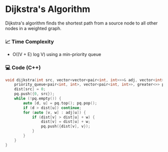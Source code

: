 # Dijkstra's Algorithm

Dijkstra's algorithm finds the shortest path from a source node to all other nodes in a weighted graph.

### 📈 Time Complexity
- O((V + E) log V) using a min-priority queue

### 💻 Code (C++)
```cpp
void dijkstra(int src, vector<vector<pair<int, int>>>& adj, vector<int>& dist) {
    priority_queue<pair<int, int>, vector<pair<int, int>>, greater<>> pq;
    dist[src] = 0;
    pq.push({0, src});
    while (!pq.empty()) {
        auto [d, u] = pq.top(); pq.pop();
        if (d > dist[u]) continue;
        for (auto [v, w] : adj[u]) {
            if (dist[v] > dist[u] + w) {
                dist[v] = dist[u] + w;
                pq.push({dist[v], v});
            }
        }
    }
}
```
